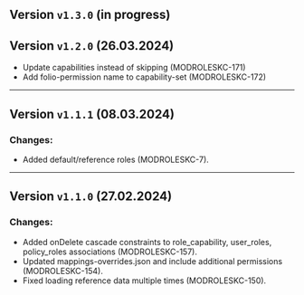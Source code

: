 ## Version `v1.3.0` (in progress)

## Version `v1.2.0` (26.03.2024)
* Update capabilities instead of skipping (MODROLESKC-171)
* Add folio-permission name to capability-set (MODROLESKC-172)

---
## Version `v1.1.1` (08.03.2024)
### Changes:
* Added default/reference roles (MODROLESKC-7).

---
## Version `v1.1.0` (27.02.2024)
### Changes:
* Added onDelete cascade constraints to role_capability, user_roles, policy_roles associations (MODROLESKC-157).
* Updated mappings-overrides.json and include additional permissions (MODROLESKC-154).
* Fixed loading reference data multiple times (MODROLESKC-150).
